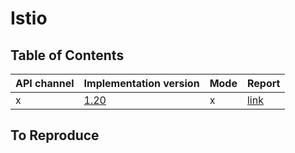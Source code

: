 # Istio

## Table of Contents

|API channel|Implementation version|Mode|Report|
|-----------|----------------------|----|------|
|x|[1.20](https://github.com/istio/istio/releases/tag/1.20.0)|x|[link](./1.20-report.yaml)|

## To Reproduce

